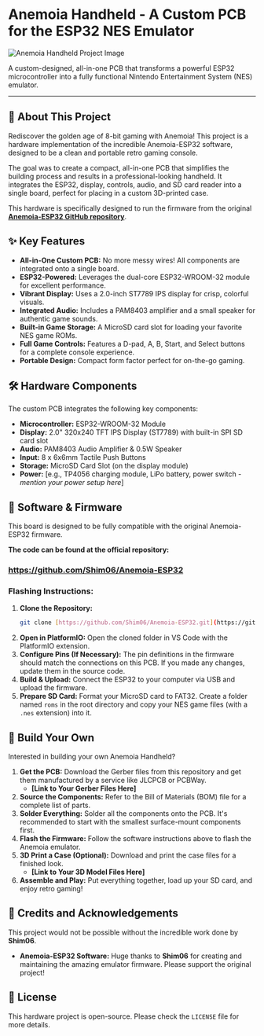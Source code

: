 # Anemoia Handheld - A Custom PCB for the ESP32 NES Emulator

![Anemoia Handheld Project Image](path/to/your/image.png)

A custom-designed, all-in-one PCB that transforms a powerful ESP32 microcontroller into a fully functional Nintendo Entertainment System (NES) emulator.

---

## 📖 About This Project

Rediscover the golden age of 8-bit gaming with Anemoia! This project is a hardware implementation of the incredible Anemoia-ESP32 software, designed to be a clean and portable retro gaming console.

The goal was to create a compact, all-in-one PCB that simplifies the building process and results in a professional-looking handheld. It integrates the ESP32, display, controls, audio, and SD card reader into a single board, perfect for placing in a custom 3D-printed case.

This hardware is specifically designed to run the firmware from the original **[Anemoia-ESP32 GitHub repository](https://github.com/Shim06/Anemoia-ESP32)**.

## ✨ Key Features

* **All-in-One Custom PCB:** No more messy wires! All components are integrated onto a single board.
* **ESP32-Powered:** Leverages the dual-core ESP32-WROOM-32 module for excellent performance.
* **Vibrant Display:** Uses a 2.0-inch ST7789 IPS display for crisp, colorful visuals.
* **Integrated Audio:** Includes a PAM8403 amplifier and a small speaker for authentic game sounds.
* **Built-in Game Storage:** A MicroSD card slot for loading your favorite NES game ROMs.
* **Full Game Controls:** Features a D-pad, A, B, Start, and Select buttons for a complete console experience.
* **Portable Design:** Compact form factor perfect for on-the-go gaming.

## 🛠️ Hardware Components

The custom PCB integrates the following key components:

* **Microcontroller:** ESP32-WROOM-32 Module
* **Display:** 2.0" 320x240 TFT IPS Display (ST7789) with built-in SPI SD card slot
* **Audio:** PAM8403 Audio Amplifier & 0.5W Speaker
* **Input:** 8 x 6x6mm Tactile Push Buttons
* **Storage:** MicroSD Card Slot (on the display module)
* **Power:** [e.g., TP4056 charging module, LiPo battery, power switch - *mention your power setup here*]

## 💾 Software & Firmware

This board is designed to be fully compatible with the original Anemoia-ESP32 firmware.

**The code can be found at the official repository:**
### **https://github.com/Shim06/Anemoia-ESP32**

### Flashing Instructions:

1.  **Clone the Repository:**
    ```bash
    git clone [https://github.com/Shim06/Anemoia-ESP32.git](https://github.com/Shim06/Anemoia-ESP32.git)
    ```
2.  **Open in PlatformIO:** Open the cloned folder in VS Code with the PlatformIO extension.
3.  **Configure Pins (If Necessary):** The pin definitions in the firmware should match the connections on this PCB. If you made any changes, update them in the source code.
4.  **Build & Upload:** Connect the ESP32 to your computer via USB and upload the firmware.
5.  **Prepare SD Card:** Format your MicroSD card to FAT32. Create a folder named `roms` in the root directory and copy your NES game files (with a `.nes` extension) into it.

## 🚀 Build Your Own

Interested in building your own Anemoia Handheld?

1.  **Get the PCB:** Download the Gerber files from this repository and get them manufactured by a service like JLCPCB or PCBWay.
    * **[Link to Your Gerber Files Here]**
2.  **Source the Components:** Refer to the Bill of Materials (BOM) file for a complete list of parts.
3.  **Solder Everything:** Solder all the components onto the PCB. It's recommended to start with the smallest surface-mount components first.
4.  **Flash the Firmware:** Follow the software instructions above to flash the Anemoia emulator.
5.  **3D Print a Case (Optional):** Download and print the case files for a finished look.
    * **[Link to Your 3D Model Files Here]**
6.  **Assemble and Play:** Put everything together, load up your SD card, and enjoy retro gaming!

## 🙏 Credits and Acknowledgements

This project would not be possible without the incredible work done by **Shim06**.

* **Anemoia-ESP32 Software:** Huge thanks to **Shim06** for creating and maintaining the amazing emulator firmware. Please support the original project!

## 📜 License

This hardware project is open-source. Please check the `LICENSE` file for more details.
